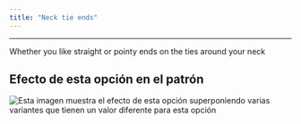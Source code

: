 ```yaml
---
title: "Neck tie ends"
---
```


***

Whether you like straight or pointy ends on the ties around your neck

## Efecto de esta opción en el patrón

![Esta imagen muestra el efecto de esta opción superponiendo varias variantes que tienen un valor diferente para esta opción](bee_necktieends_sample.svg "Efecto de esta opción en el patrón")
